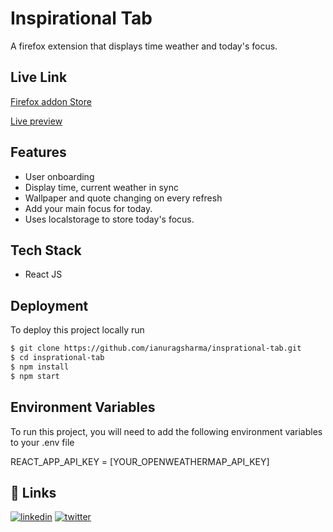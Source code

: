 # Inspirational Tab

A firefox extension that displays time weather and today's focus.

## Live Link

[Firefox addon Store](https://addons.mozilla.org/en-GB/firefox/addon/inspirational-tab/)

[Live preview](https://inspirational-tab.netlify.app/)

## Features

- User onboarding
- Display time, current weather in sync
- Wallpaper and quote changing on every refresh
- Add your main focus for today.
- Uses localstorage to store today's focus.

## Tech Stack

- React JS

## Deployment

To deploy this project locally run

```bash
$ git clone https://github.com/ianuragsharma/insprational-tab.git
$ cd insprational-tab
$ npm install
$ npm start

```

## Environment Variables

To run this project, you will need to add the following environment variables to your .env file

REACT_APP_API_KEY = [YOUR_OPENWEATHERMAP_API_KEY]

## 🔗 Links

[![linkedin](https://img.shields.io/badge/linkedin-0A66C2?style=for-the-badge&logo=linkedin&logoColor=white)](https://www.linkedin.com/in/ianuragsharma/)
[![twitter](https://img.shields.io/badge/twitter-1DA1F2?style=for-the-badge&logo=twitter&logoColor=white)](https://twitter.com/ianuragsharma)
